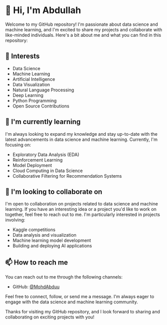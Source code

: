 # 👋 Hi, I'm Abdullah

Welcome to my GitHub repository! I'm passionate about data science and machine learning, and I'm excited to share my projects and collaborate with like-minded individuals. Here's a bit about me and what you can find in this repository:

## 👀 Interests
- Data Science
- Machine Learning
- Artificial Intelligence
- Data Visualization
- Natural Language Processing
- Deep Learning
- Python Programming
- Open Source Contributions

## 🌱 I'm currently learning 
 I'm always looking to expand my knowledge and stay up-to-date with the latest advancements in data science and machine learning. Currently, I'm focusing on:
 
- Exploratory Data Analysis (EDA)
- Reinforcement Learning
- Model Deployment
- Cloud Computing in Data Science
- Collaborative Filtering for Recommendation Systems

## 💞️ I'm looking to collaborate on
I'm open to collaboration on projects related to data science and machine learning. If you have an interesting idea or a project you'd like to work on together, feel free to reach out to me. I'm particularly interested in projects involving:

- Kaggle competitions
- Data analysis and visualization
- Machine learning model development
- Building and deploying AI applications

## 📫 How to reach me
You can reach out to me through the following channels:

- GitHub: [@MohdAbduu](https://github.com/MohdAbduu)

Feel free to connect, follow, or send me a message. I'm always eager to engage with the data science and machine learning community.

Thanks for visiting my GitHub repository, and I look forward to sharing and collaborating on exciting projects with you!

<!---
MohdAbduu/MohdAbduu is a ✨ special ✨ repository because its `README.md` (this file) appears on your GitHub profile.
You can click the Preview link to take a look at your changes.
--->
